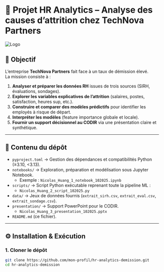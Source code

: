 # 🚀 Projet HR Analytics – Analyse des causes d’attrition chez TechNova Partners

![Logo](https://img.shields.io/badge/Projet-OpenClassrooms-blue)

## 🎯 Objectif
L’entreprise **TechNova Partners** fait face à un taux de démission élevé.  
La mission consiste à :
1. **Analyser et préparer les données RH** issues de trois sources (SIRH, évaluations, sondages).  
2. **Explorer les variables explicatives de l’attrition** (salaires, postes, satisfaction, heures sup, etc.).  
3. **Construire et comparer des modèles prédictifs** pour identifier les employés à risque de départ.  
4. **Interpréter les modèles** (feature importance globale et locale).  
5. **Fournir un support décisionnel au CODIR** via une présentation claire et synthétique.

---

## 📂 Contenu du dépôt

- `pyproject.toml` → Gestion des dépendances et compatibilités Python (≥3.10, <3.13).  
- `notebooks/` → Exploration, préparation et modélisation sous Jupyter Notebook.  
  - Exemple : `Nicolas_Huang_1_notebook_102025.ipynb`
- `scripts/` → Script Python exécutable reprenant toute la pipeline ML :  
  - `Nicolas_Huang_2_script_102025.py`
- `data/` → Jeux de données fournis (`extrait_sirh.csv`, `extrait_eval.csv`, `extrait_sondage.csv`).  
- `presentation/` → Support PowerPoint pour le CODIR.  
  - `Nicolas_Huang_3_presentation_102025.pptx`
- `README.md` (ce fichier).

---

## ⚙️ Installation & Exécution

### 1. Cloner le dépôt
```bash
git clone https://github.com/mon-profil/hr-analytics-demission.git
cd hr-analytics-demission

